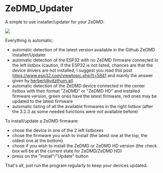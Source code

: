 # ZeDMD_Updater
A simple to use installer/updater for your ZeDMD:

![]([http://url/to/img.png](https://i.servimg.com/u/f88/17/72/22/03/scree294.png))

Everything is automatic:

- automatic detection of the latest version available in the Github ZeDMD Installer/Updater
- automatic detection of the ESP32 with no ZeDMD firmware connected in the left listbox (caution, if the ESP32 is not listed, chances are that the device drivers are not installed, I suggest you read this post https://www.esp32.com/viewtopic.php?t=5841 and mainly the answer given by herbert@vitzthum.at)
- automatic detection of the ZeDMD device connected in the center listbox with their format "ZeDMD" or "ZeDMD HD" and installed firmware version, green ones have the latest firmware, red ones may be updated to the latest firmware
- automatic listing of all the available firmwares in the right listbox (after the 3.2.3 as some needed functions were not available before)

To install/update a ZeDMD firmware:

- chose the device in one of the 2 left listboxes
- chose the firmware you wish to install (the latest one at the top, the oldest one at the bottom)
- chose if you wish to install the ZeDMD or ZeDMD HD version (the check box will be at the current state for ZeDMD/ZeDMD HD)
- press on the "Install"/"Update" button

That's all, just run the program regularly to keep your devices updated.
